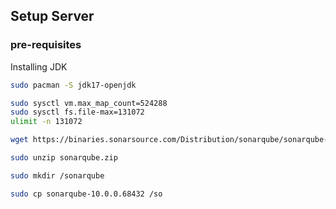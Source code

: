 
## Setup Server

### pre-requisites
Installing JDK

```bash
sudo pacman -S jdk17-openjdk
```

```bash
sudo sysctl vm.max_map_count=524288
sudo sysctl fs.file-max=131072
ulimit -n 131072
```

```bash 
wget https://binaries.sonarsource.com/Distribution/sonarqube/sonarqube-10.0.0.68432.zip
```

```bash
sudo unzip sonarqube.zip
```

```bash
sudo mkdir /sonarqube
```

```bash
sudo cp sonarqube-10.0.0.68432 /so
```